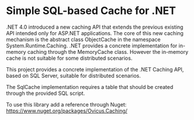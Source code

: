 Simple SQL-based Cache for .NET
===============================

.NET 4.0 introduced a new caching API that extends the previous existing API 
intended only for ASP.NET applications. The core of this new caching mechanism is the abstract class ObjectCache 
in the namespace System.Runtime.Caching. .NET provides a concrete implementation for in-memory caching 
through the MemoryCache class. However the in-memory cache is not suitable for some distributed scenarios. 

This project provides a concrete implementation of the .NET Caching API, based on SQL Server, 
suitable for distributed scenarios.

The SqlCache implementation requires a table that should be created through the provided SQL script.

To use this library add a reference through Nuget:
https://www.nuget.org/packages/Ovicus.Caching/